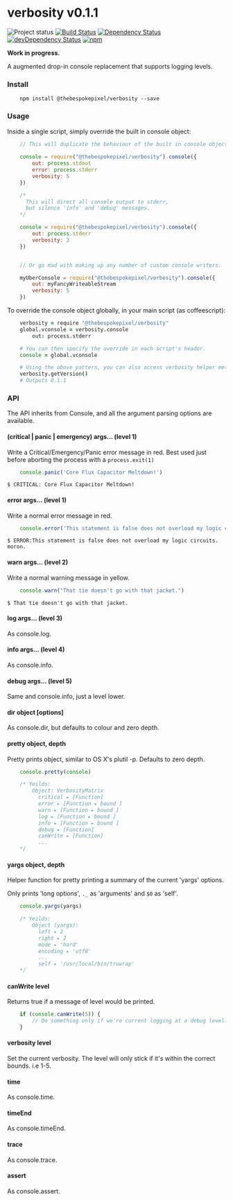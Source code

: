 # verbosity v0.1.1

![Project status](http://img.shields.io/badge/status-alpha-red.svg?style=flat) [![Build Status](http://img.shields.io/travis/MarkGriffiths/verbosity.svg?branch=master&style=flat)](https://travis-ci.org/MarkGriffiths/verbosity) [![Dependency Status](http://img.shields.io/david/MarkGriffiths/verbosity.svg?style=flat)](https://david-dm.org/MarkGriffiths/verbosity) [![devDependency Status](http://img.shields.io/david/dev/MarkGriffiths/verbosity.svg?style=flat)](https://david-dm.org/MarkGriffiths/verbosity#info=devDependencies) [![npm](https://img.shields.io/npm/v/@thebespokepixel/verbosity.svg?style=flat)](https://www.npmjs.com/package/@thebespokepixel/verbosity)

__Work in progress.__

A augmented drop-in console replacement that supports logging levels. 

### Install

```console
	npm install @thebespokepixel/verbosity --save
```

### Usage

Inside a single script, simply override the built in console object:

```js
	// This will duplicate the behaviour of the built in console object.
	
	console = require("@thebespokepixel/verbosity").console({
		out: process.stdout
		error: process.stderr
		verbosity: 5
	})

	/* 
	  This will direct all console output to stderr,
	  but silence 'info' and 'debug' messages.
	*/

	console = require("@thebespokepixel/verbosity").console({
		out: process.stderr
		verbosity: 3
	})


	// Or go mad with making up any number of custom console writers.

	myUberConsole = require("@thebespokepixel/verbosity").console({
		out: myFancyWriteableStream
		verbosity: 5
	})
```

To override the console object globally, in your main script (as coffeescript):

```coffee
	verbosity = require "@thebespokepixel/verbosity"
	global.vconsole = verbosity.console
		out: process.stderr

	# You can then specify the override in each script's header.
	console = global.vconsole

	# Using the above pattern, you can also access verbosity helper methods.
	verbosity.getVersion()
	# Outputs 0.1.1
```

### API

The API inherits from Console, and all the argument parsing options are available.

#### (critical | panic | emergency) args... (level 1)

Write a Critical/Emergency/Panic error message in red. Best used just before aborting the process with a `process.exit(1)`

```js
	console.panic('Core Flux Capacitor Meltdown!')
```

    $ CRITICAL: Core Flux Capacitor Meltdown!

#### error args... (level 1)

Write a normal error message in red.

```js
	console.error('This statement is false does not overload my logic circuits. moron.')
```

    $ ERROR:This statement is false does not overload my logic circuits. moron.

#### warn args... (level 2)

Write a normal warning message in yellow.

```js
	console.warn("That tie doesn't go with that jacket.")
```

    $ That tie doesn't go with that jacket.

#### log args... (level 3)

As console.log.

#### info args... (level 4)

As console.info.

#### debug args... (level 5)

Same and console.info, just a level lower.

#### dir object [options]

As console.dir, but defaults to colour and zero depth.

#### pretty object, depth

Pretty prints object, similar to OS X's plutil -p. Defaults to zero depth.

```js
	console.pretty(console)

	/* Yeilds:
		Object: VerbosityMatrix
		  critical ▸ [Function]
		  error ▸ [Function ▸ bound ]
		  warn ▸ [Function ▸ bound ]
		  log ▸ [Function ▸ bound ]
		  info ▸ [Function ▸ bound ]
		  debug ▸ [Function]
		  canWrite ▸ [Function]
		  ...
	*/
```

#### yargs object, depth

Helper function for pretty printing a summary of the current 'yargs' options.

Only prints 'long options', `._` as 'arguments' and `$0` as 'self'.

```js
	console.yargs(yargs)

	/* Yeilds:
		Object (yargs):
		  left ▸ 2
		  right ▸ 2
		  mode ▸ 'hard'
		  encoding ▸ 'utf8'
		  ...
		  self ▸ '/usr/local/bin/truwrap'
	*/
```

#### canWrite level

Returns true if a message of level would be printed.

```js
	if (console.canWrite(5)) {
		// Do something only if we're current logging at a debug level.
	}
```

#### verbosity level

Set the current verbosity. The level will only stick if it's within the correct bounds. i.e 1-5.

#### time

As console.time.

#### timeEnd

As console.timeEnd.

#### trace

As console.trace.

#### assert

As console.assert.
